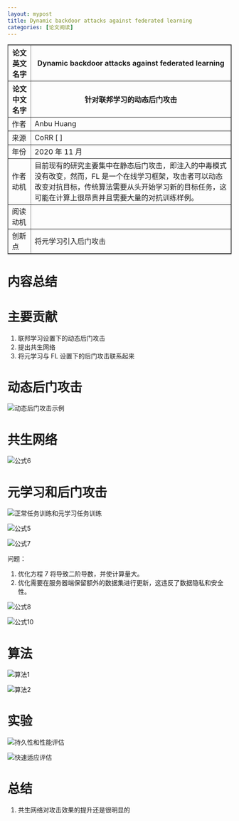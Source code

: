 ```yaml
---
layout: mypost
title: Dynamic backdoor attacks against federated learning
categories: [论文阅读]
---
```


<table border="1">
    <tr>
        <th>论文英文名字</th>
        <th>Dynamic backdoor attacks against federated learning</th>
    </tr>
    <tr>
        <th>论文中文名字</th>
        <th>针对联邦学习的动态后门攻击</th>
    </tr>
    <tr>
        <td>作者</td>
        <td>Anbu Huang</td>
    </tr>
    <tr>
        <td>来源</td>
        <td>CoRR [ ]</td>
    </tr>
    <tr>
        <td>年份</td>
        <td>2020 年 11 月</td>
    </tr>
    <tr>
        <td>作者动机</td>
        <td>目前现有的研究主要集中在静态后门攻击，即注入的中毒模式没有改变，然而，FL 是一个在线学习框架，攻击者可以动态改变对抗目标，传统算法需要从头开始学习新的目标任务，这可能在计算上很昂贵并且需要大量的对抗训练样例。</td>
    </tr>
    <tr>
        <td>阅读动机</td>
        <td></td>
    </tr>
    <tr>
        <td>创新点</td>
        <td>将元学习引入后门攻击</td>
    </tr>
</table>

# 内容总结

# 主要贡献

1. 联邦学习设置下的动态后门攻击
2. 提出共生网络
3. 将元学习与 FL 设置下的后门攻击联系起来

# 动态后门攻击

![动态后门攻击示例](动态后门攻击示例.png)

# 共生网络

![公式6](公式6.png)

# 元学习和后门攻击

![正常任务训练和元学习任务训练](正常任务训练和元学习任务训练.png)

![公式5](公式5.png)

![公式7](公式7.png)

问题：

1. 优化方程 7 将导致二阶导数，并使计算量大。
2. 优化需要在服务器端保留额外的数据集进行更新，这违反了数据隐私和安全性。

![公式8](公式8.png)

![公式10](公式10.png)

# 算法

![算法1](算法1.png)

![算法2](算法2.png)

# 实验

![持久性和性能评估](持久性和性能评估.png)

![快速适应评估](快速适应评估.png)

# 总结

1. 共生网络对攻击效果的提升还是很明显的

